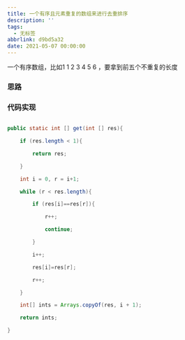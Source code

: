 ```yaml
---
title: 一个有序且元素重复的数组来进行去重排序
description: ''
tags:
  - 无标签
abbrlink: d9bd5a32
date: 2021-05-07 00:00:00
---
```



一个有序数组，比如1 1 2 3 4 5 6 ，要拿到前五个不重复的长度



<!-- more -->



### 思路







### 代码实现



```java

public static int [] get(int [] res){

    if (res.length < 1){

        return res;

    }

    int i = 0, r = i+1;

    while (r < res.length){

        if (res[i]==res[r]){

            r++;

            continue;

        }

        i++;

        res[i]=res[r];

        r++;

    }

    int[] ints = Arrays.copyOf(res, i + 1);

    return ints;

}

```